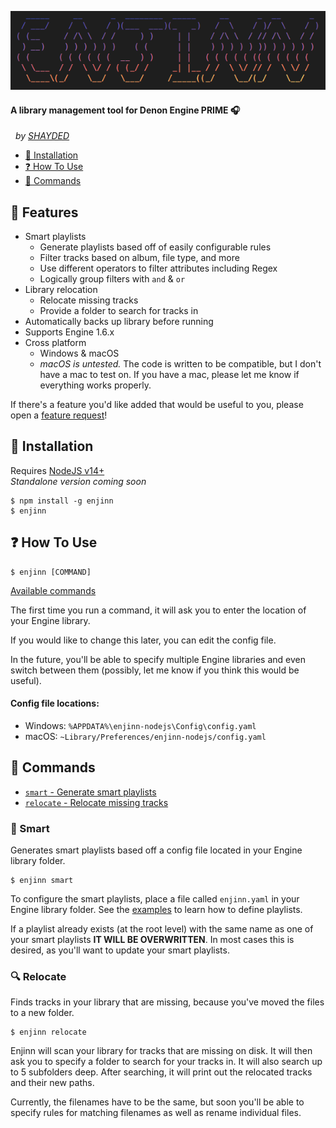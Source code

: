 ![Enjinn](img/enjinn.png)

#### A library management tool for Denon Engine PRIME 🎧

&nbsp;&nbsp;_by [SHAYDED](http://shayded.com)_

- [🚀 Installation](#-installation)
- [❓ How To Use](#-how-to-use)
- [🔨 Commands](#-commands)

## 🌟 Features

- Smart playlists
  - Generate playlists based off of easily configurable rules
  - Filter tracks based on album, file type, and more
  - Use different operators to filter attributes including Regex
  - Logically group filters with `and` & `or`
- Library relocation
  - Relocate missing tracks
  - Provide a folder to search for tracks in
- Automatically backs up library before running
- Supports Engine 1.6.x
- Cross platform
  - Windows & macOS
  - _macOS is untested._ The code is written to be compatible, but I don't have a mac to test on. If you have a mac, please let me know if everything works properly.

If there's a feature you'd like added that would be useful to you, please open a [feature request](https://github.com/rshea0/enjinn/issues/new/choose)!

## 🚀 Installation

Requires [NodeJS v14+](https://nodejs.org/en/)  
_Standalone version coming soon_

```
$ npm install -g enjinn
$ enjinn
```

## ❓ How To Use

```
$ enjinn [COMMAND]
```

[Available commands](#-commands)

The first time you run a command, it will ask you to enter the location of your Engine library.

If you would like to change this later, you can edit the config file.

In the future, you'll be able to specify multiple Engine libraries and even switch between them (possibly, let me know if you think this would be useful).

#### Config file locations:

- Windows: `%APPDATA%\enjinn-nodejs\Config\config.yaml`
- macOS: `~Library/Preferences/enjinn-nodejs/config.yaml`

## 🔨 Commands

- [`smart` - Generate smart playlists](#smart)
- [`relocate` - Relocate missing tracks](#relocate)

### 🧠 Smart

Generates smart playlists based off a config file located in your Engine library folder.

```
$ enjinn smart
```

To configure the smart playlists, place a file called `enjinn.yaml` in your Engine library folder. See the [examples](examples/enjinn.example.yaml) to learn how to define playlists.

If a playlist already exists (at the root level) with the same name as one of your smart playlists **IT WILL BE OVERWRITTEN**. In most cases this is desired, as you'll want to update your smart playlists.

### 🔍 Relocate

Finds tracks in your library that are missing, because you've moved the files to a new folder.

```
$ enjinn relocate
```

Enjinn will scan your library for tracks that are missing on disk. It will then ask you to specify a folder to search for your tracks in. It will also search up to 5 subfolders deep. After searching, it will print out the relocated tracks and their new paths.

Currently, the filenames have to be the same, but soon you'll be able to specify rules for matching filenames as well as rename individual files.
